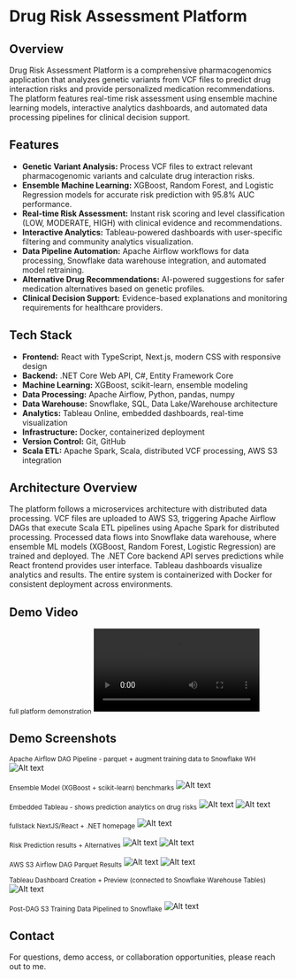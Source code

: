 # Drug Risk Assessment Platform

## Overview
Drug Risk Assessment Platform is a comprehensive pharmacogenomics application that analyzes genetic variants from VCF files to predict drug interaction risks and provide personalized medication recommendations. The platform features real-time risk assessment using ensemble machine learning models, interactive analytics dashboards, and automated data processing pipelines for clinical decision support.

## Features
- **Genetic Variant Analysis:** Process VCF files to extract relevant pharmacogenomic variants and calculate drug interaction risks.
- **Ensemble Machine Learning:** XGBoost, Random Forest, and Logistic Regression models for accurate risk prediction with 95.8% AUC performance.
- **Real-time Risk Assessment:** Instant risk scoring and level classification (LOW, MODERATE, HIGH) with clinical evidence and recommendations.
- **Interactive Analytics:** Tableau-powered dashboards with user-specific filtering and community analytics visualization.
- **Data Pipeline Automation:** Apache Airflow workflows for data processing, Snowflake data warehouse integration, and automated model retraining.
- **Alternative Drug Recommendations:** AI-powered suggestions for safer medication alternatives based on genetic profiles.
- **Clinical Decision Support:** Evidence-based explanations and monitoring requirements for healthcare providers.

## Tech Stack
- **Frontend:** React with TypeScript, Next.js, modern CSS with responsive design
- **Backend:** .NET Core Web API, C#, Entity Framework Core
- **Machine Learning:** XGBoost, scikit-learn, ensemble modeling
- **Data Processing:** Apache Airflow, Python, pandas, numpy
- **Data Warehouse:** Snowflake, SQL, Data Lake/Warehouse architecture
- **Analytics:** Tableau Online, embedded dashboards, real-time visualization
- **Infrastructure:** Docker, containerized deployment
- **Version Control:** Git, GitHub
- **Scala ETL:** Apache Spark, Scala, distributed VCF processing, AWS S3 integration

## Architecture Overview
The platform follows a microservices architecture with distributed data processing. VCF files are uploaded to AWS S3, triggering Apache Airflow DAGs that execute Scala ETL pipelines using Apache Spark for distributed processing. Processed data flows into Snowflake data warehouse, where ensemble ML models (XGBoost, Random Forest, Logistic Regression) are trained and deployed. The .NET Core backend API serves predictions while React frontend provides user interface. Tableau dashboards visualize analytics and results. The entire system is containerized with Docker for consistent deployment across environments.

## Demo Video
<sub>full platform demonstration</sub>
![Demo Video](demo-assets/drug_risk_demo_final.mp4)

## Demo Screenshots

<sub>Apache Airflow DAG Pipeline - parquet + augment training data to Snowflake WH</sub>
![Alt text](demo-assets/airflow_pipeline.png)

<sub>Ensemble Model (XGBoost + scikit-learn) benchmarks</sub>
![Alt text](demo-assets/benchmarks.png)

<sub>Embedded Tableau - shows prediction analytics on drug risks</sub>
![Alt text](demo-assets/embedded_tableau_analytics1.png)
![Alt text](demo-assets/embedded_tableau_analytics2.png)

<sub>fullstack NextJS/React + .NET homepage</sub>
![Alt text](demo-assets/homepage1.png)

<sub>Risk Prediction results + Alternatives</sub>
![Alt text](demo-assets/model_results1.png)
![Alt text](demo-assets/model_results2.png)

<sub>AWS S3 Airflow DAG Parquet Results</sub>
![Alt text](demo-assets/parquet_pipeline2.png)
![Alt text](demo-assets/parquet_pipeline1.png)

<sub>Tableau Dashboard Creation + Preview (connected to Snowflake Warehouse Tables)</sub>
![Alt text](demo-assets/TableauCreation.png)

<sub>Post-DAG S3 Training Data Pipelined to Snowflake</sub>
![Alt text](demo-assets/processed_pipeline.png)

## Contact
For questions, demo access, or collaboration opportunities, please reach out to me. 